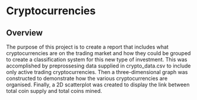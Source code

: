 # Cryptocurrencies

## Overview 
The purpose of this project is to create a report that includes what cryptocurrencies are on the trading market and how they could be grouped to create a classification system for this new type of investment. This was accomplished by preprossesing data supplied in crypto_data.csv to include only active trading cryptocurrencies. Then a three-dimensional graph was constructed to demonstrate how the various cryptocurrencies are organised. Finally, a 2D scatterplot was created to display the link between total coin supply and total coins mined. 
